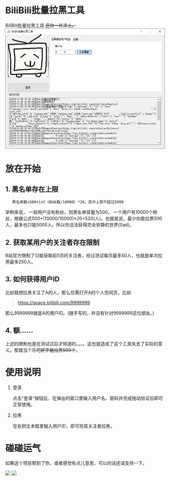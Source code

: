 # BiliBili批量拉黑工具
BiliBili批量拉黑工具
~~还你一片净土。~~ 
![Report。txt](https://raw.githubusercontent.com/Mr0x01/BiliBiliBlockChain/master/BiliBiliBlockChain/Sample/2.png "Report。txt")
# 放在开始
## 1. 黑名单存在上限

       黑名单数=500+int（粉丝数/10000）*20，其中上限不超过5000

举例来说，
    一般用户没有粉丝，则黑名单容量为500。
一个用户有10000个粉丝，根据公式500+(10000/10000)*20=520(人)。也就是说，最少你能拉黑500人，最多也只能5000人。所以你没法获得完全安静的世界(Sad)。

## 2. 获取某用户的关注者存在限制

B站官方限制了只能获取前5页的关注者，经过测试每页最多50人，也就是单次拉黑最多250人。

## 3. 如何获得用户ID

比如我想拉黑关注了A的人，那么仅需打开A的个人空间页，比如
> https://space.bilibili.com/9999999

那么9999999就是A的用户ID。(随手写的，并没有针对9999999这位朋友。)

## 4. 额……

上述的限制也是在测试过后才知道的。。。。这也就造成了这个工具失去了实际的意义。那就当个乐吧~~好歹能拉黑500个~~。

# 使用说明

1. 登录

    点击“登录”按钮后，在弹出的窗口里输入用户名、密码并完成拖动验证后即可正常使用。

2. 拉黑

    在右侧文本框里输入用户ID，即可将其关注者拉黑。
    
# 碰碰运气

如果这个项目帮到了你，或者感觉有点儿意思，可以的话还请支持一下。

<img src="https://raw.githubusercontent.com/Mr0x01/MoneyCode/master/a.jpg" height="300"/>
<img src="https://raw.githubusercontent.com/Mr0x01/MoneyCode/master/w.jpg"height="300" />

